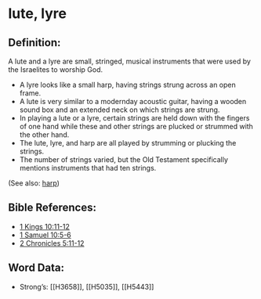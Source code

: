 # lute, lyre

## Definition:

A lute and a lyre are small, stringed, musical instruments that were used by the Israelites to worship God.

* A lyre looks like a small harp, having strings strung across an open frame.
* A lute is very similar to a modernday acoustic guitar, having a wooden sound box and an extended neck on which strings are strung.
* In playing a lute or a lyre, certain strings are held down with the fingers of one hand while these and other strings are plucked or strummed with the other hand.
* The lute, lyre, and harp are all played by strumming or plucking the strings.
* The number of strings varied, but the Old Testament specifically mentions instruments that had ten strings.

(See also: [harp](../other/harp.md))

## Bible References:

* [1 Kings 10:11-12](rc://en/tn/help/1ki/10/11)
* [1 Samuel 10:5-6](rc://en/tn/help/1sa/10/05)
* [2 Chronicles 5:11-12](rc://en/tn/help/2ch/05/11)

## Word Data:

* Strong’s: [[H3658]], [[H5035]], [[H5443]]
